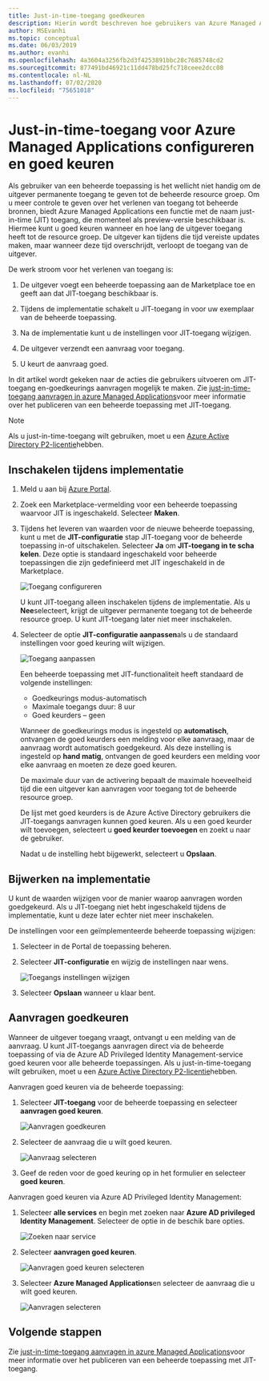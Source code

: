 ```yaml
---
title: Just-in-time-toegang goedkeuren
description: Hierin wordt beschreven hoe gebruikers van Azure Managed Applications aanvragen voor Just-in-time-toegang tot een beheerde toepassing goed keuren.
author: MSEvanhi
ms.topic: conceptual
ms.date: 06/03/2019
ms.author: evanhi
ms.openlocfilehash: 4a3604a3256fb2d3f4253891bbc28c7685748cd2
ms.sourcegitcommit: 877491bd46921c11dd478bd25fc718ceee2dcc08
ms.contentlocale: nl-NL
ms.lasthandoff: 07/02/2020
ms.locfileid: "75651018"
---
```

# <a name="configure-and-approve-just-in-time-access-for-azure-managed-applications"></a>Just-in-time-toegang voor Azure Managed Applications configureren en goed keuren

Als gebruiker van een beheerde toepassing is het wellicht niet handig om de uitgever permanente toegang te geven tot de beheerde resource groep. Om u meer controle te geven over het verlenen van toegang tot beheerde bronnen, biedt Azure Managed Applications een functie met de naam just-in-time (JIT) toegang, die momenteel als preview-versie beschikbaar is. Hiermee kunt u goed keuren wanneer en hoe lang de uitgever toegang heeft tot de resource groep. De uitgever kan tijdens die tijd vereiste updates maken, maar wanneer deze tijd overschrijdt, verloopt de toegang van de uitgever.

De werk stroom voor het verlenen van toegang is:

1. De uitgever voegt een beheerde toepassing aan de Marketplace toe en geeft aan dat JIT-toegang beschikbaar is.

1. Tijdens de implementatie schakelt u JIT-toegang in voor uw exemplaar van de beheerde toepassing.

1. Na de implementatie kunt u de instellingen voor JIT-toegang wijzigen.

1. De uitgever verzendt een aanvraag voor toegang.

1. U keurt de aanvraag goed.

In dit artikel wordt gekeken naar de acties die gebruikers uitvoeren om JIT-toegang en-goedkeurings aanvragen mogelijk te maken. Zie [just-in-time-toegang aanvragen in azure Managed Applications](request-just-in-time-access.md)voor meer informatie over het publiceren van een beheerde toepassing met JIT-toegang.

> [!NOTE]
> Als u just-in-time-toegang wilt gebruiken, moet u een [Azure Active Directory P2-licentie](../../active-directory/privileged-identity-management/subscription-requirements.md)hebben.

## <a name="enable-during-deployment"></a>Inschakelen tijdens implementatie

1. Meld u aan bij [Azure Portal](https://portal.azure.com).

1. Zoek een Marketplace-vermelding voor een beheerde toepassing waarvoor JIT is ingeschakeld. Selecteer **Maken**.

1. Tijdens het leveren van waarden voor de nieuwe beheerde toepassing, kunt u met de **JIT-configuratie** stap JIT-toegang voor de beheerde toepassing in-of uitschakelen. Selecteer **Ja** om **JIT-toegang in te scha kelen**. Deze optie is standaard ingeschakeld voor beheerde toepassingen die zijn gedefinieerd met JIT ingeschakeld in de Marketplace.

   ![Toegang configureren](./media/approve-just-in-time-access/configure-jit-access.png)

   U kunt JIT-toegang alleen inschakelen tijdens de implementatie. Als u **Nee**selecteert, krijgt de uitgever permanente toegang tot de beheerde resource groep. U kunt JIT-toegang later niet meer inschakelen.

1. Selecteer de optie **JIT-configuratie aanpassen**als u de standaard instellingen voor goed keuring wilt wijzigen.

   ![Toegang aanpassen](./media/approve-just-in-time-access/customize-jit-access.png)

   Een beheerde toepassing met JIT-functionaliteit heeft standaard de volgende instellingen:

   * Goedkeurings modus-automatisch
   * Maximale toegangs duur: 8 uur
   * Goed keurders – geen

   Wanneer de goedkeurings modus is ingesteld op **automatisch**, ontvangen de goed keurders een melding voor elke aanvraag, maar de aanvraag wordt automatisch goedgekeurd. Als deze instelling is ingesteld op **hand matig**, ontvangen de goed keurders een melding voor elke aanvraag en moeten ze deze goed keuren.

   De maximale duur van de activering bepaalt de maximale hoeveelheid tijd die een uitgever kan aanvragen voor toegang tot de beheerde resource groep.

   De lijst met goed keurders is de Azure Active Directory gebruikers die JIT-toegangs aanvragen kunnen goed keuren. Als u een goed keurder wilt toevoegen, selecteert u **goed keurder toevoegen** en zoekt u naar de gebruiker.

   Nadat u de instelling hebt bijgewerkt, selecteert u **Opslaan**.

## <a name="update-after-deployment"></a>Bijwerken na implementatie

U kunt de waarden wijzigen voor de manier waarop aanvragen worden goedgekeurd. Als u JIT-toegang niet hebt ingeschakeld tijdens de implementatie, kunt u deze later echter niet meer inschakelen.

De instellingen voor een geïmplementeerde beheerde toepassing wijzigen:

1. Selecteer in de Portal de toepassing beheren.

1. Selecteer **JIT-configuratie** en wijzig de instellingen naar wens.

   ![Toegangs instellingen wijzigen](./media/approve-just-in-time-access/change-settings.png)

1. Selecteer **Opslaan** wanneer u klaar bent.

## <a name="approve-requests"></a>Aanvragen goedkeuren

Wanneer de uitgever toegang vraagt, ontvangt u een melding van de aanvraag. U kunt JIT-toegangs aanvragen direct via de beheerde toepassing of via de Azure AD Privileged Identity Management-service goed keuren voor alle beheerde toepassingen. Als u just-in-time-toegang wilt gebruiken, moet u een [Azure Active Directory P2-licentie](../../active-directory/privileged-identity-management/subscription-requirements.md)hebben.

Aanvragen goed keuren via de beheerde toepassing:

1. Selecteer **JIT-toegang** voor de beheerde toepassing en selecteer **aanvragen goed keuren**.

   ![Aanvragen goedkeuren](./media/approve-just-in-time-access/approve-requests.png)
 
1. Selecteer de aanvraag die u wilt goed keuren.

   ![Aanvraag selecteren](./media/approve-just-in-time-access/select-request.png)

1. Geef de reden voor de goed keuring op in het formulier en selecteer **goed keuren**.

Aanvragen goed keuren via Azure AD Privileged Identity Management:

1. Selecteer **alle services** en begin met zoeken naar **Azure AD privileged Identity Management**. Selecteer de optie in de beschik bare opties.

   ![Zoeken naar service](./media/approve-just-in-time-access/search.png)

1. Selecteer **aanvragen goed keuren**.

   ![Aanvragen goed keuren selecteren](./media/approve-just-in-time-access/select-approve-requests.png)

1. Selecteer **Azure Managed Applications**en selecteer de aanvraag die u wilt goed keuren.

   ![Aanvragen selecteren](./media/approve-just-in-time-access/view-requests.png)

## <a name="next-steps"></a>Volgende stappen

Zie [just-in-time-toegang aanvragen in azure Managed Applications](request-just-in-time-access.md)voor meer informatie over het publiceren van een beheerde toepassing met JIT-toegang.
